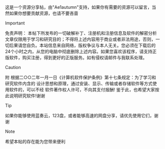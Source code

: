 这是一个资源分享帖，由"Ae1autumn"支持，如果你有需要的资源可以留言，当然如果你想要贡献资源，也请不要吝啬

> [!IMPORTANT]
> 免责声明：
本帖下所发布的一切破解补丁、注册机和注册信息及软件的解密分析文章仅限用于学习和研究目的；不得将上述内容用于商业或者非法用途，否则，一切后果请您自负。本站信息来自网络，版权争议与本人无关。您必须在下载后的24个小时之内，从您的电脑中彻底删除上述内容。如果您喜欢该程序，请支持正版软件，购买注册，得到更好的正版服务。如有侵权请邮件与我联系处理。

> [!CAUTION]
> 附
 根据二○○二年一月一日《计算机软件保护条例》第十七条规定：为了学习和研究软件内含的 设计思想和原理，通过安装、显示、传输或者存储软件等方式使用软件的，可以不经 软件著作权人许可，不向其支付报酬!
鉴于此，也希望大家按此说明研究软件!谢谢

> [!TIP]
> 如果你能够使用蓝奏云，123盘，或者能够高速的网盘分享，请优先使用它们，谢谢

> [!NOTE]
> 希望本帖的存在能为您带来便利